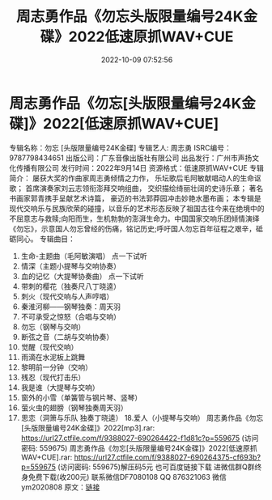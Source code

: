 ﻿---
title: 周志勇作品《勿忘头版限量编号24K金碟》2022低速原抓WAV+CUE
date: 2022-10-09 07:52:56
categories: 新碟专辑、稀有等精品
tags: 纯音雅乐
---
# 周志勇作品《勿忘[头版限量编号24K金碟]》2022[低速原抓WAV+CUE]

专辑名称：勿忘 [头版限量编号24K金碟]
专辑艺人: 周志勇
ISRC编号：9787798434651
出版公司：广东音像出版社有限公司
出品发行：广州市声扬文化传播有限公司
发行时间：2022年9月14日
资源格式：低速原抓WAV+CUE
专辑简介：
屡获大奖的作曲家周志勇倾情之力作，
乐坛歌后毛阿敏献唱动人的生命讴歌；
首席演奏家刘云志领衔澎拜交响组曲，
交织描绘绮丽壮阔的史诗乐章；
著名书画家郭青携手呈献艺术诗篇，
豪迈的书法郭莽园冲击妙艳水墨布画；
本专辑是现代交响乐与民族欣荣的碰撞，以音乐的艺术形态反映了祖国古往今来在绝境中的不屈意志与救赎;向阳而生，生机勃勃的澎湃生命力。中国国家交响乐团倾情演绎《勿忘》，示意国人勿忘曾经的伤痛，铭记历史;呼吁国人勿忘百年征程之艰辛，砥砺同心。
专辑曲目：
1. 生命-主题曲（毛阿敏演唱）
点一下试听
2. 情深（主题小提琴与交响协奏）
3. 血的记忆（大提琴协奏曲）
点一下试听
4. 带刺的樱花（独奏尺八丁晓逵）
5. 刺火（现代交响与人声哼唱）
6. 秦淮河柳——钢琴独奏：周天羽
7. 不可承受之惊怒（合唱与交响）
8. 勿忘（钢琴与交响）
9. 断弦之音（二胡与交响协奏）
10. 觉醒（现代交响）
11. 雨滴在水泥板上跳舞
12. 黎明前一分钟（交响）
13. 残忍（现代打击乐）
14. 我是谁（大提琴与交响）
15. 窗外的小雪（单簧管与钢片琴、竖琴）
16. 萤火虫的翅膀（钢琴独奏周天羽）
17. 思恋（洞箫与乐队 独奏丁晓逵）
18.爱人（小提琴与交响）
周志勇作品《勿忘[头版限量编号24K金碟]》2022[mp3].rar: https://url27.ctfile.com/f/9388027-690264422-f1d81c?p=559675
(访问密码: 559675)
周志勇作品《勿忘[头版限量编号24K金碟]》2022[低速原抓WAV+CUE].rar: https://url27.ctfile.com/f/9388027-690264375-cf693b?p=559675
(访问密码: 559675)解压码5元
也可百度链接下载
进微信群Q群终身免费下载(收200元)
联系微信DF7080108 QQ 876321063
微信ym2020808
原文：[链接](https://blog.sina.com.cn/s/blog_1647c7e7601030zu6.html)